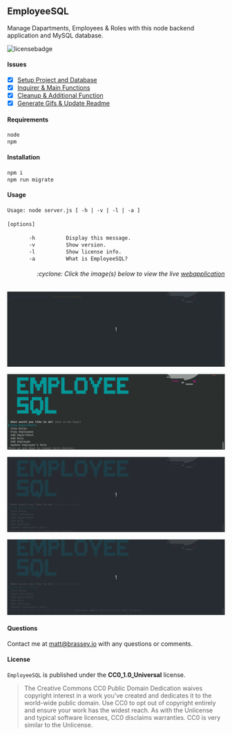 ## EmployeeSQL

Manage Dapartments, Employees & Roles with this node backend application and MySQL database.

![licensebadge](https://img.shields.io/badge/license-CC0_1.0_Universal-blue)

#### Issues

- [x] [Setup Project and Database](https://github.com/MBrassey/EmployeeSQL/issues/1)
- [x] [Inquirer & Main Functions](https://github.com/MBrassey/EmployeeSQL/issues/2)
- [x] [Cleanup & Additional Function](https://github.com/MBrassey/EmployeeSQL/issues/3)
- [x] [Generate Gifs & Update Readme](https://github.com/MBrassey/EmployeeSQL/issues/4)

#### Requirements

    node
    npm

#### Installation

    npm i
    npm run migrate

#### Usage

    Usage: node server.js [ -h | -v | -l | -a ]

    [options]

           -h          Display this message.
           -v          Show version.
           -l          Show license info.
           -a          What is EmployeeSQL?

<h6><p align="right">:cyclone: Click the image(s) below to view the live <a id="Screenshots" href="https://employee-sql-mbrassey.herokuapp.com/">webapplication</a></p></h6>

[<img src="img/Preview1.gif">](https://employee-sql-mbrassey.herokuapp.com/)

[<img src="img/Preview2.gif">](https://employee-sql-mbrassey.herokuapp.com/)

[<img src="img/Preview3.gif">](https://employee-sql-mbrassey.herokuapp.com/)

[<img src="img/Preview4.gif">](https://employee-sql-mbrassey.herokuapp.com/)

#### Questions

Contact me at [matt@brassey.io](mailto:matt@brassey.io) with any questions or comments.

#### License

`EmployeeSQL` is published under the **CC0_1.0_Universal** license.

> The Creative Commons CC0 Public Domain Dedication waives copyright interest in a work you've created and dedicates it to the world-wide public domain. Use CC0 to opt out of copyright entirely and ensure your work has the widest reach. As with the Unlicense and typical software licenses, CC0 disclaims warranties. CC0 is very similar to the Unlicense.
